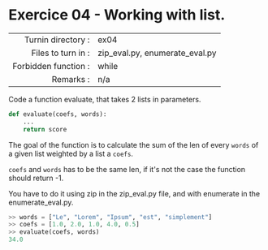 # Exercice 04 - Working with list.

|                         |                                 |
| -----------------------:| ------------------------------- |
|   Turnin directory :    |  ex04                           |
|   Files to turn in :    |  zip_eval.py, enumerate_eval.py |
|   Forbidden function :  |  while                          |
|   Remarks :             |  n/a                            |

Code a function evaluate, that takes 2 lists in parameters.

```py
def evaluate(coefs, words):
    ...
    return score
```

The goal of the function is to calculate the sum of the len of every `words` of a given list weighted by a list a `coefs`.

`coefs` and `words` has to be the same len, if it's not the case the function should  return -1.

You have to do it using zip in the zip_eval.py file, and with enumerate in the enumerate_eval.py.

```py
>> words = ["Le", "Lorem", "Ipsum", "est", "simplement"]
>> coefs = [1.0, 2.0, 1.0, 4.0, 0.5]
>> evaluate(coefs, words)
34.0
```
